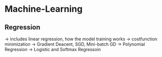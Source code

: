 # Machine-Learning
## Regression
-> includes linear regression, how the model training works
-> costfunction minimization
-> Gradient Deacent, SGD, Mini-batch GD
-> Polynomial Regression
-> Logistic and Softmax Regressoin
